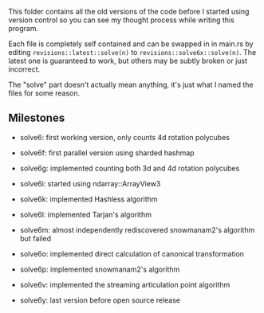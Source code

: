 This folder contains all the old versions of the code before I started using version control so you can see my thought process while writing this program.

Each file is completely self contained and can be swapped in in main.rs by editing ```revisions::latest::solve(n)``` to ```revisions::solve6x::solve(n)```. The latest one is guaranteed to work, but others may be subtly broken or just incorrect.

The "solve" part doesn't actually mean anything, it's just what I named the files for some reason.

## Milestones

* solve6: first working version, only counts 4d rotation polycubes

* solve6f: first parallel version using sharded hashmap

* solve6g: implemented counting both 3d and 4d rotation polycubes

* solve6i: started using ndarray::ArrayView3

* solve6k: implemented Hashless algorithm

* solve6l: implemented Tarjan's algorithm

* solve6m: almost independently rediscovered snowmanam2's algorithm but failed

* solve6o: implemented direct calculation of canonical transformation

* solve6p: implemented snowmanam2's algorithm 

* solve6v: implemented the streaming articulation point algorithm

* solve6y: last version before open source release